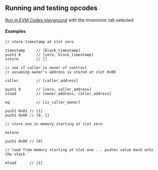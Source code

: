 ## Running and testing opcodes

[Run in EVM Codes playground](https://www.evm.codes/playground) with the mnemonic tab selected

#### Examples

```
// store timestamp at slot zero

timestamp     // [block_timestamp]
push1 0       // [zero, block_timestamp]
sstore        // []

```


```
// see if caller is owner of contract
// assuming owner's address is stored at slot 0x00

caller        // [caller_address]

push1 0       // [zero, caller_address]
sload         // [owner_address, caller_address]

eq            // [is_caller_owner]

```

```
push1 0x01 // [1]
push1 0x00 // [0, 1]

// store one in memory starting at slot zero

mstore

push1 0x00 // [0]

// load from memory starting at slot one ... pushes value back onto the stack

mload      // [1]
```
